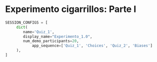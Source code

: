 # Experimento cigarrillos: Parte I


```python
SESSION_CONFIGS = [
     dict(
        name='Quiz_1',
        display_name="Experimento_1.0",
        num_demo_participants=20,
            app_sequence=['Quiz_1', 'Choices', 'Quiz_2', 'Biases']
     ),
]

```
